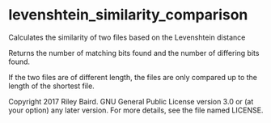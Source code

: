 # levenshtein_similarity_comparison
Calculates the similarity of two files based on the Levenshtein distance

Returns the number of matching bits found and the number of differing bits
found.

If the two files are of different length, the files are only compared up to
the length of the shortest file.

Copyright 2017 Riley Baird. GNU General Public License version 3.0 or (at your
option) any later version. For more details, see the file named LICENSE.
